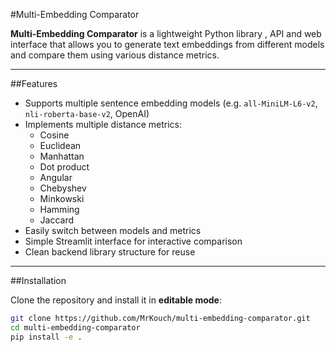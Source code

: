 #Multi-Embedding Comparator

**Multi-Embedding Comparator** is a lightweight Python library , API and web interface that allows you to generate text
embeddings from different models and compare them using various distance metrics.

---

##Features

- Supports multiple sentence embedding models (e.g. `all-MiniLM-L6-v2`, `nli-roberta-base-v2`, OpenAI)
- Implements multiple distance metrics:
  - Cosine
  - Euclidean
  - Manhattan
  - Dot product
  - Angular
  - Chebyshev
  - Minkowski
  - Hamming
  - Jaccard
- Easily switch between models and metrics
- Simple Streamlit interface for interactive comparison
- Clean backend library structure for reuse

---

##Installation

Clone the repository and install it in **editable mode**:

```bash
git clone https://github.com/MrKouch/multi-embedding-comparator.git
cd multi-embedding-comparator
pip install -e .
